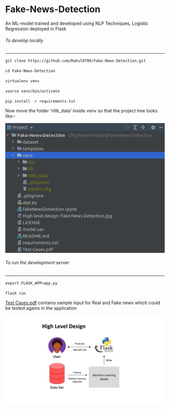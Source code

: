 # Fake-News-Detection

An ML-model trained and developed using NLP Techniques, Logistic Regression deployed in Flask


###### To develop locally
------

```
git clone https://github.com/Rahul0700/Fake-News-Detection.git

cd Fake-News-Detection

virtualenv venv

source venv/bin/activate

pip install -r requirements.txt
```
Now move the folder 'nltk_data' inside venv so that the project tree looks like:-

![Project Structure](https://github.com/Rahul0700/Fake-News-Detection/blob/master/Project-Structure.png?raw=true)

###### To run the development server
------
```
export FLASK_APP=app.py

flask run
```

[Test Cases.pdf](../master/Test-Cases.pdf) contains sample input for Real and Fake news which could be tested agains in the application

![High Level Design](https://github.com/Rahul0700/Fake-News-Detection/blob/master/High%20level%20design-%20Fake%20News%20Detection.jpg?raw=true)
